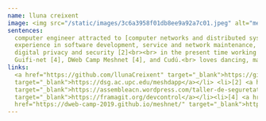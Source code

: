 ```yaml
---
name: lluna creixent
image: <img src="/static/images/3c6a3958f01db8ee9a92a7c01.jpeg" alt="member image" class="member-img" />
sentences:
  computer engineer attracted to [computer networks and distributed systems], [free sofware and social projects], [technical sovereignty]<br><br> with
  experience in software development, service and network maintenance, research [1], IT support for community organizations and workshop facilitation about
  digital privacy and security [2]<br><br> in the present time working as software engineer in CirclesUBI, and Devcontrol [3]. In the past contributed to
  Guifi·net [4], DWeb Camp Meshnet [4], and Cudú.<br> loves dancing, maths, nature, friends, tropikal mood, and collectivism<br>
links:
  <a href="https://github.com/llunaCreixent" target="_blank">https://github.com/llunaCreixent</a> <ul> <li>[1] <a href="https://github.com/      llunaCreixent"
  target="_blank">https://dsg.ac.upc.edu/meshdapp</a></li> <li>[2] <a href="https://assembleacn.wordpress.com/taller-de-seguretat"
  target="_blank">https://assembleacn.wordpress.com/taller-de-seguretat</a></li> <li>[3] <a href="https://framagit.org/devcontrol"
  target="_blank">https://framagit.org/devcontrol</a></li><li>[4] <a href="https://guifi.net/" target="_blank">https://guifi.net/</a></li><li>[5] <a
  href="https://dweb-camp-2019.github.io/meshnet/" target="_blank">https://dweb-camp-2019.github.io/meshnet/</a></li> </ul>
---
```

